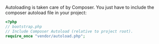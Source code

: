 Autoloading is taken care of by Composer. You just have to include the composer autoload file in your project:
~~~PHP
<?php
// bootstrap.php
// Include Composer Autoload (relative to project root).
require_once "vendor/autoload.php";
~~~